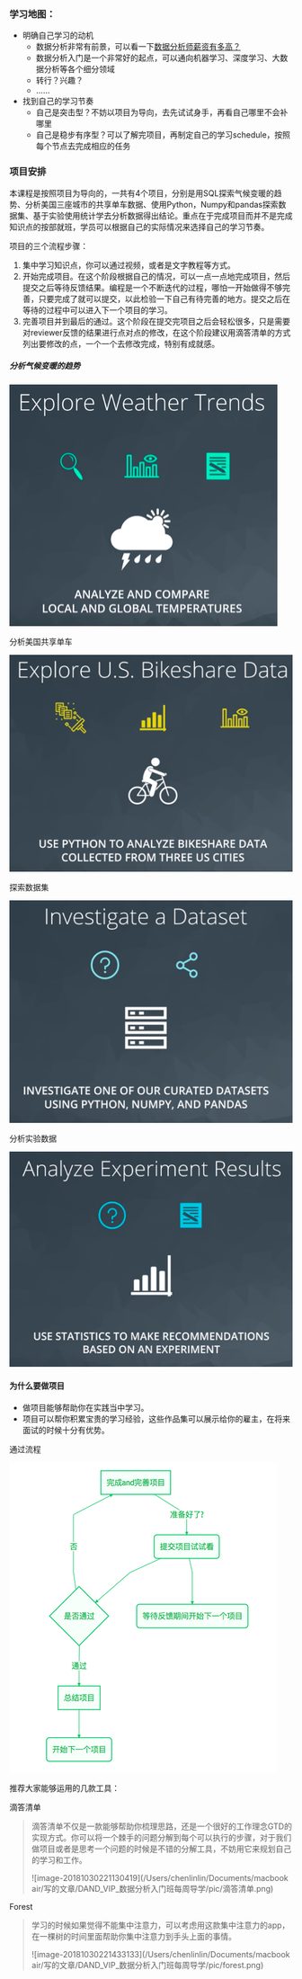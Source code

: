 ### 学习地图：

- 明确自己学习的动机
  - 数据分析非常有前景，可以看一下[数据分析师薪资有多高？](https://www.sohu.com/a/161403949_401265)
  - 数据分析入门是一个非常好的起点，可以通向机器学习、深度学习、大数据分析等各个细分领域
  - 转行？兴趣？
  - ……
- 找到自己的学习节奏
  - 自己是突击型？不妨以项目为导向，去先试试身手，再看自己哪里不会补哪里
  - 自己是稳步有序型？可以了解完项目，再制定自己的学习schedule，按照每个节点去完成相应的任务

### 项目安排

本课程是按照项目为导向的，一共有4个项目，分别是用SQL探索气候变暖的趋势、分析美国三座城市的共享单车数据、使用Python，Numpy和pandas探索数据集、基于实验使用统计学去分析数据得出结论。重点在于完成项目而并不是完成知识点的按部就班，学员可以根据自己的实际情况来选择自己的学习节奏。

项目的三个流程步骤：

1. 集中学习知识点，你可以通过视频，或者是文字教程等方式。
2. 开始完成项目。在这个阶段根据自己的情况，可以一点一点地完成项目，然后提交之后等待反馈结果。编程是一个不断迭代的过程，哪怕一开始做得不够完善，只要完成了就可以提交，以此检验一下自己有待完善的地方。提交之后在等待的过程中可以进入下一个项目的学习。
3. 完善项目并到最后的通过。这个阶段在提交完项目之后会轻松很多，只是需要对reviewer反馈的结果进行点对点的修改，在这个阶段建议用滴答清单的方式列出要修改的点，一个一个去修改完成，特别有成就感。

##### 分析气候变暖的趋势

![image-20181007091412414](pic/探索天气.png)



分析美国共享单车

![image-20181007091439455](pic/共享单车.png)

探索数据集

![image-20181007091542488](pic/探索数据集.png)

分析实验数据

![image-20181007091755307](pic/分析实验数据.png)





#### 为什么要做项目

- 做项目能够帮助你在实践当中学习。
- 项目可以帮你积累宝贵的学习经验，这些作品集可以展示给你的雇主，在将来面试的时候十分有优势。

通过流程

![image-20181006145305950](pic/完成项目的流程.png)



推荐大家能够运用的几款工具：

滴答清单

> 滴答清单不仅是一款能够帮助你梳理思路，还是一个很好的工作理念GTD的实现方式。你可以将一个棘手的问题分解到每个可以执行的步骤，对于我们做项目或者是思考一个问题的时候是不错的分解工具，不妨用它来规划自己的学习和工作。
>
> ![image-20181030221130419](/Users/chenlinlin/Documents/macbook air/写的文章/DAND_VIP_数据分析入门班每周导学/pic/滴答清单.png)

Forest

> 学习的时候如果觉得不能集中注意力，可以考虑用这款集中注意力的app，在一棵树的时间里面帮助你集中注意力到手头上面的事情。
>
> ![image-20181030221433133](/Users/chenlinlin/Documents/macbook air/写的文章/DAND_VIP_数据分析入门班每周导学/pic/forest.png)
